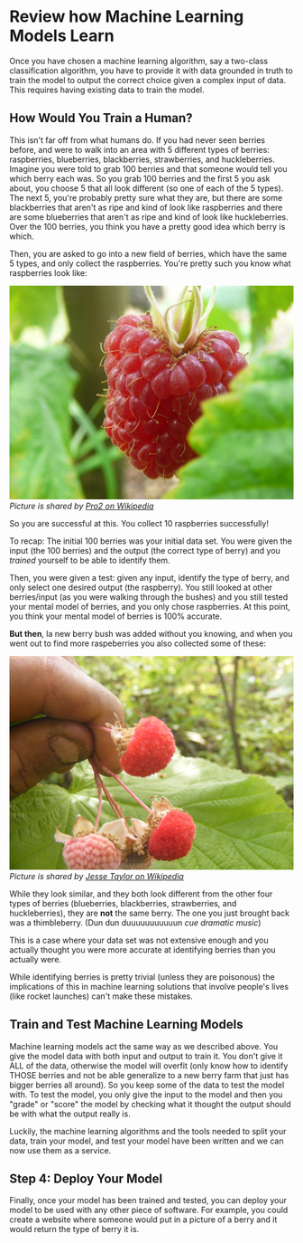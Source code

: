 # Review how Machine Learning Models Learn

Once you have chosen a machine learning algorithm, say a two-class classification algorithm, you have to provide it with data grounded in truth to train the model to output the correct choice given a complex input of data. This requires having existing data to train the model. 

## How Would You Train a Human?

This isn't far off from what humans do. If you had never seen berries before, and were to walk into an area with 5 different types of berries: raspberries, blueberries, blackberries, strawberries, and huckleberries. Imagine you were told to grab 100 berries and that someone would tell you which berry each was. So you grab 100 berries and the first 5 you ask about, you choose 5 that all look different (so one of each of the 5 types). The next 5, you're probably pretty sure what they are, but there are some blackberries that aren't as ripe and kind of look like raspberries and there are some blueberries that aren't as ripe and kind of look like huckleberries. Over the 100 berries, you think you have a pretty good idea which berry is which. 

Then, you are asked to go into a new field of berries, which have the same 5 types, and only collect the raspberries. You're pretty such you know what raspberries look like:

![Raspberry Picture](../Media/raspberry.jpg)
*Picture is shared by [Pro2 on Wikipedia](https://commons.wikimedia.org/wiki/File:Raspberry.jpg)*

So you are successful at this. You collect 10 raspberries successfully!

To recap: The initial 100 berries was your initial data set. You were given the input (the 100 berries) and the output (the correct type of berry) and you *trained* yourself to be able to identify them. 

Then, you were given a test: given any input, identify the type of berry, and only select one desired output (the raspberry). You still looked at other berries/input (as you were walking through the bushes) and you still tested your mental model of berries, and you only chose raspberries. At this point, you think your mental model of berries is 100% accurate.

**But then**, la new berry bush was added without you knowing, and when you went out to find more raspeberries you also collected some of these:

![Thimbleberry Picture](../Media/thimbleberry.jpeg)
*Picture is shared by [Jesse Taylor on Wikipedia](https://commons.wikimedia.org/wiki/File:Thimbleberry_(Rubus_parviflorus)_--_fruits.JPG)*

While they look similar, and they both look different from the other four types of berries (blueberries, blackberries, strawberries, and huckleberries), they are **not** the same berry. The one you just brought back was a thimbleberry. (Dun dun duuuuuuuuuuun *cue dramatic music*)

This is a case where your data set was not extensive enough and you actually thought you were more accurate at identifying berries than you actually were. 

While identifying berries is pretty trivial (unless they are poisonous) the implications of this in machine learning solutions that involve people's lives (like rocket launches) can't make these mistakes. 

## Train and Test Machine Learning Models

Machine learning models act the same way as we described above. You give the model data with both input and output to train it. You don't give it ALL of the data, otherwise the model will overfit (only know how to identify THOSE berries and not be able generalize to a new berry farm that just has bigger berries all around). So you keep some of the data to test the model with. To test the model, you only give the input to the model and then you "grade" or "score" the model by checking what it thought the output should be with what the output really is. 

Luckily, the machine learning algorithms and the tools needed to split your data, train your model, and test your model have been written and we can now use them as a service. 

## Step 4: Deploy Your Model

Finally, once your model has been trained and tested, you can deploy your model to be used with any other piece of software. For example, you could create a website where someone would put in a picture of a berry and it would return the type of berry it is. 